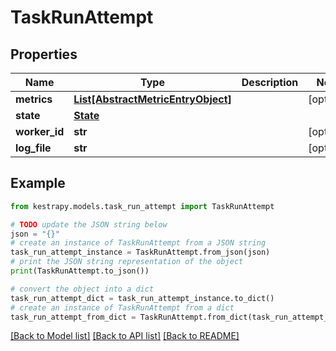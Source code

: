 # TaskRunAttempt


## Properties

Name | Type | Description | Notes
------------ | ------------- | ------------- | -------------
**metrics** | [**List[AbstractMetricEntryObject]**](AbstractMetricEntryObject.md) |  | [optional] 
**state** | [**State**](State.md) |  | 
**worker_id** | **str** |  | [optional] 
**log_file** | **str** |  | [optional] 

## Example

```python
from kestrapy.models.task_run_attempt import TaskRunAttempt

# TODO update the JSON string below
json = "{}"
# create an instance of TaskRunAttempt from a JSON string
task_run_attempt_instance = TaskRunAttempt.from_json(json)
# print the JSON string representation of the object
print(TaskRunAttempt.to_json())

# convert the object into a dict
task_run_attempt_dict = task_run_attempt_instance.to_dict()
# create an instance of TaskRunAttempt from a dict
task_run_attempt_from_dict = TaskRunAttempt.from_dict(task_run_attempt_dict)
```
[[Back to Model list]](../README.md#documentation-for-models) [[Back to API list]](../README.md#documentation-for-api-endpoints) [[Back to README]](../README.md)


